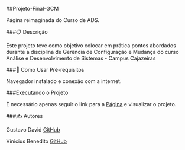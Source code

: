 ##Projeto-Final-GCM

Página reimaginada do Curso de ADS.

###📋 Descrição

Este projeto teve como objetivo colocar em prática pontos abordados durante a disciplina de Gerência de Configuração e Mudança do curso Análise e Desenvolvimento de Sistemas - Campus Cajazeiras

###🚀 Como Usar
Pré-requisitos

Navegador instalado e conexão com a internet. 

###Executando o Projeto

É necessário apenas seguir o link para a [Página](https://altamira-gcm.github.io/Projeto-Final-GCM/paginaprincipal.html) e visualizar o projeto.

###✍️ Autores

Gustavo David
[GitHub](https://github.com/gustavobardavid)

Vinicius Benedito
[GitHub](https://github.com/vinisbene)

